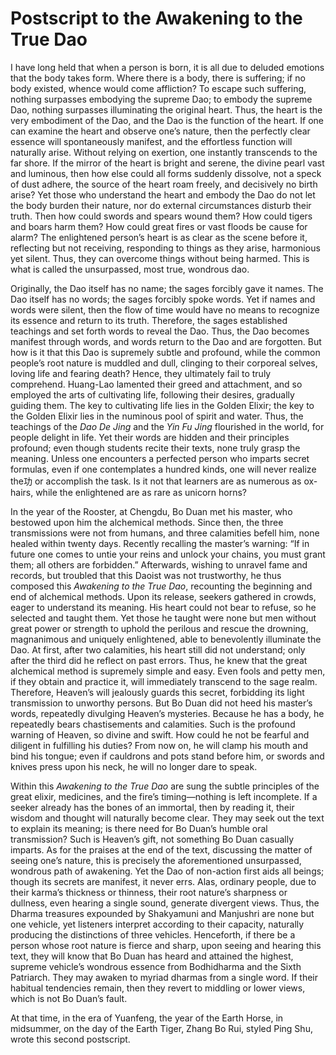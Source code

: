 # Postscript to the Awakening to the True Dao

I have long held that when a person is born, it is all due to deluded emotions that the body takes form. Where there is a body, there is suffering; if no body existed, whence would come affliction? To escape such suffering, nothing surpasses embodying the supreme Dao; to embody the supreme Dao, nothing surpasses illuminating the original heart. Thus, the heart is the very embodiment of the Dao, and the Dao is the function of the heart. If one can examine the heart and observe one’s nature, then the perfectly clear essence will spontaneously manifest, and the effortless function will naturally arise. Without relying on exertion, one instantly transcends to the far shore. If the mirror of the heart is bright and serene, the divine pearl vast and luminous, then how else could all forms suddenly dissolve, not a speck of dust adhere, the source of the heart roam freely, and decisively no birth arise? Yet those who understand the heart and embody the Dao do not let the body burden their nature, nor do external circumstances disturb their truth. Then how could swords and spears wound them? How could tigers and boars harm them? How could great fires or vast floods be cause for alarm? The enlightened person’s heart is as clear as the scene before it, reflecting but not receiving, responding to things as they arise, harmonious yet silent. Thus, they can overcome things without being harmed. This is what is called the unsurpassed, most true, wondrous dao.

Originally, the Dao itself has no name; the sages forcibly gave it names. The Dao itself has no words; the sages forcibly spoke words. Yet if names and words were silent, then the flow of time would have no means to recognize its essence and return to its truth. Therefore, the sages established teachings and set forth words to reveal the Dao. Thus, the Dao becomes manifest through words, and words return to the Dao and are forgotten. But how is it that this Dao is supremely subtle and profound, while the common people’s root nature is muddled and dull, clinging to their corporeal selves, loving life and fearing death? Hence, they ultimately fail to truly comprehend. Huang-Lao lamented their greed and attachment, and so employed the arts of cultivating life, following their desires, gradually guiding them. The key to cultivating life lies in the Golden Elixir; the key to the Golden Elixir lies in the numinous pool of spirit and water. Thus, the teachings of the *Dao De Jing* and the *Yin Fu Jing* flourished in the world, for people delight in life. Yet their words are hidden and their principles profound; even though students recite their texts, none truly grasp the meaning. Unless one encounters a perfected person who imparts secret formulas, even if one contemplates a hundred kinds, one will never realize the功 or accomplish the task. Is it not that learners are as numerous as ox-hairs, while the enlightened are as rare as unicorn horns?

In the year of the Rooster, at Chengdu, Bo Duan met his master, who bestowed upon him the alchemical methods. Since then, the three transmissions were not from humans, and three calamities befell him, none healed within twenty days. Recently recalling the master’s warning: “If in future one comes to untie your reins and unlock your chains, you must grant them; all others are forbidden.” Afterwards, wishing to unravel fame and records, but troubled that this Daoist was not trustworthy, he thus composed this *Awakening to the True Dao*, recounting the beginning and end of alchemical methods. Upon its release, seekers gathered in crowds, eager to understand its meaning. His heart could not bear to refuse, so he selected and taught them. Yet those he taught were none but men without great power or strength to uphold the perilous and rescue the drowning, magnanimous and uniquely enlightened, able to benevolently illuminate the Dao. At first, after two calamities, his heart still did not understand; only after the third did he reflect on past errors. Thus, he knew that the great alchemical method is supremely simple and easy. Even fools and petty men, if they obtain and practice it, will immediately transcend to the sage realm. Therefore, Heaven’s will jealously guards this secret, forbidding its light transmission to unworthy persons. But Bo Duan did not heed his master’s words, repeatedly divulging Heaven’s mysteries. Because he has a body, he repeatedly bears chastisements and calamities. Such is the profound warning of Heaven, so divine and swift. How could he not be fearful and diligent in fulfilling his duties? From now on, he will clamp his mouth and bind his tongue; even if cauldrons and pots stand before him, or swords and knives press upon his neck, he will no longer dare to speak.

Within this *Awakening to the True Dao* are sung the subtle principles of the great elixir, medicines, and the fire’s timing—nothing is left incomplete. If a seeker already has the bones of an immortal, then by reading it, their wisdom and thought will naturally become clear. They may seek out the text to explain its meaning; is there need for Bo Duan’s humble oral transmission? Such is Heaven’s gift, not something Bo Duan casually imparts. As for the praises at the end of the text, discussing the matter of seeing one’s nature, this is precisely the aforementioned unsurpassed, wondrous path of awakening. Yet the Dao of non-action first aids all beings; though its secrets are manifest, it never errs. Alas, ordinary people, due to their karma’s thickness or thinness, their root nature’s sharpness or dullness, even hearing a single sound, generate divergent views. Thus, the Dharma treasures expounded by Shakyamuni and Manjushri are none but one vehicle, yet listeners interpret according to their capacity, naturally producing the distinctions of three vehicles. Henceforth, if there be a person whose root nature is fierce and sharp, upon seeing and hearing this text, they will know that Bo Duan has heard and attained the highest, supreme vehicle’s wondrous essence from Bodhidharma and the Sixth Patriarch. They may awaken to myriad dharmas from a single word. If their habitual tendencies remain, then they revert to middling or lower views, which is not Bo Duan’s fault.

At that time, in the era of Yuanfeng, the year of the Earth Horse, in midsummer, on the day of the Earth Tiger, Zhang Bo Rui, styled Ping Shu, wrote this second postscript.
